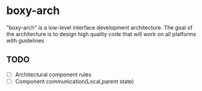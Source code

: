 # boxy-arch
"boxy-arch" is a low-level interface development architecture. The goal of the architecture is to design high quality code that will work on all platforms with guidelines

## TODO
- [ ] Architectural component rules
- [ ] Component communication(Local,parent state)
